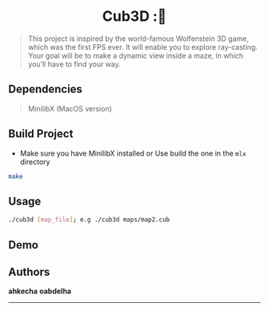 <h1 align="center">Cub3D :📐</h1>
<p>
</p>

>  This project is inspired by the world-famous Wolfenstein 3D game, which was the first FPS ever. It will enable you to explore ray-casting. Your goal will be to make a dynamic view inside a maze, in which you’ll have to find your way.

## Dependencies
> MinilibX (MacOS version)

## Build Project

* Make sure you have MinilibX installed or Use build the one in the ```mlx``` directory

```sh
make
```
## Usage

```sh
./cub3d [map_file]; e.g ./cub3d maps/map2.cub
```

## Demo


## Authors

**ahkecha**
**oabdelha**

***

